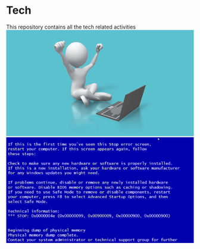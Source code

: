 # Tech
This repository contains all the tech related activities
![](https://github.com/AryanSingh2410/Tech/blob/main/animated-gifs.gif)
![](https://github.com/AryanSingh2410/Tech/blob/main/animated_cat.gif)
